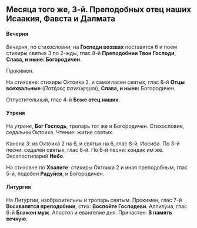 
## Месяца того же, 3-й. Преподобных отец наших Исаакия, Фавста и Далмата

#### Вечерня

*Вечерня*, по стихословии, на **Господи воззвах** поставятся 6 и
поем стихиры святых 3 по 2-жды, глас 8-й **Преподобнии Твои Господи**,
**Слава, и ныне: Богородичен**.

Прокимен. 

На стиховне: стихиры Октоиха 2, и самогласен святых, глас 6-й **Отцы всехвальные** 
(*Πατέρες πανεύφημοι*), **Слава, и ныне:** Богородичен.

Отпустительный, глас 4-й **Боже отец наших**.

#### Утреня

На *утрене*, **Бог Господь**, тропарь тот же и Богородичен.
Стихословие, седальны Октоиха. Чтение: житие святых.

Канона 3: из Октоиха 2 на 6, и святых на 6, глас 8-й, Иосифа. 
По 3-й песни: седален святых, глас 8-й.
По 6-й песни: кондак им же. 
Эксапостиларий **Небо**.

На стиховне по **Хвалите**: стихиры Октоиха 2 и иная преподобным,
глас 5-й, подобен **Радуйся**, и Богородичен.

#### Литургия

На Литургии, изобразительны и тропарь святым.
Прокимен, глас 7-й **Восхвалятся преподобнии**, стих: **Воспойте Господеви**.
Аллилуиа, глас 6-й **Блажен муж**. Апостол и евангелие дня.
Причастен: **В память вечную**.
